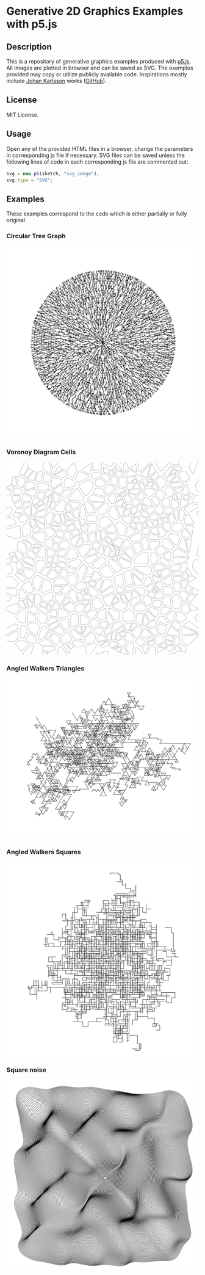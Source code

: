 # Generative 2D Graphics Examples with p5.js 

## Description

This is a repository of generative graphics examples produced with [p5.js](https://p5js.org/). All images are plotted
in browser and can be saved as SVG. The examples provided may copy or utilize publicly available code.
Inspirations mostly include [Johan Karlsson](https://codepen.io/DonKarlssonSan) works 
([GitHub](https://github.com/DonKarlssonSan)). 

## License

MIT License.

## Usage

Open any of the provided HTML files in a browser, change the parameters in corresponding js file if necessary.
SVG files can be saved unless the following lines of code in each corresponding js file are commented out:

```js
svg = new p5(sketch, "svg_image");
svg.type = "SVG";
```

## Examples 

These examples correspond to the code which is either partially or fully original.

### Circular Tree Graph

![](./examples/circular-tree-graph.png)

### Voronoy Diagram Cells

![](./examples/voronoy-cells.png)

### Angled Walkers Triangles

![](./examples/angled-walkers-1.png)

### Angled Walkers Squares

![](./examples/angled-walkers-2.png)

### Square noise

![](./examples/square-noise.png)

